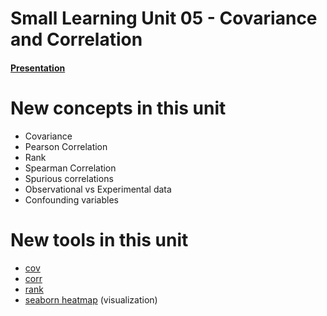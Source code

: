 # Small Learning Unit 05 - Covariance and Correlation


#### [Presentation](https://docs.google.com/presentation/d/1hdFdMuvb5D6k47UROpcno6H9k5uwtYzdFXGx2jQhu6c/edit#slide=id.ge611b411c1_2_103)

# New concepts in this unit
- Covariance
- Pearson Correlation
- Rank 
- Spearman Correlation 
- Spurious correlations
- Observational vs Experimental data 
- Confounding variables 



# New tools in this unit

- [cov](https://pandas.pydata.org/pandas-docs/stable/reference/api/pandas.DataFrame.cov.html)
- [corr](https://pandas.pydata.org/pandas-docs/stable/reference/api/pandas.DataFrame.corr.html)
- [rank](https://pandas.pydata.org/pandas-docs/stable/reference/api/pandas.DataFrame.rank.html)
- [seaborn heatmap](https://seaborn.pydata.org/generated/seaborn.heatmap.html) (visualization) 

